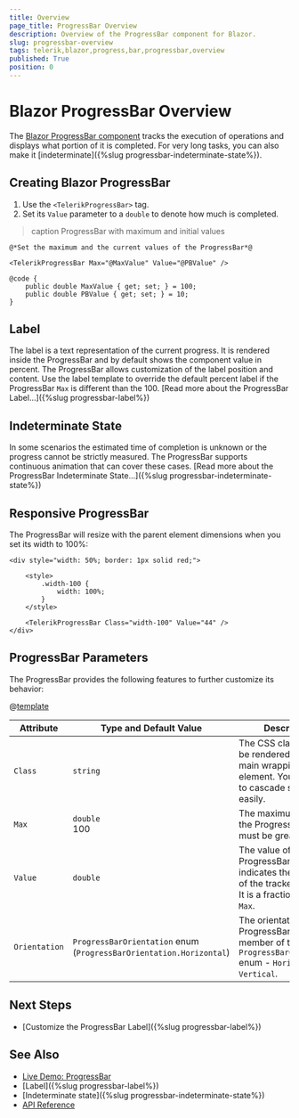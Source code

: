 ```yaml
---
title: Overview
page_title: ProgressBar Overview
description: Overview of the ProgressBar component for Blazor.
slug: progressbar-overview
tags: telerik,blazor,progress,bar,progressbar,overview
published: True
position: 0
---
```


# Blazor ProgressBar Overview

The <a href = "https://www.telerik.com/blazor-ui/progressbar" target = "_blank">Blazor ProgressBar component</a> tracks the execution of operations and displays what portion of it is completed. For very long tasks, you can also make it [indeterminate]({%slug progressbar-indeterminate-state%}).

## Creating Blazor ProgressBar

1. Use the `<TelerikProgressBar>` tag.
1. Set its `Value` parameter to a `double` to denote how much is completed.

>caption ProgressBar with maximum and initial values

````CSHTML
@*Set the maximum and the current values of the ProgressBar*@

<TelerikProgressBar Max="@MaxValue" Value="@PBValue" />

@code {
    public double MaxValue { get; set; } = 100;
    public double PBValue { get; set; } = 10;
}
````

## Label

The label is a text representation of the current progress. It is rendered inside the ProgressBar and by default shows the component value in percent. The ProgressBar allows customization of the label position and content. Use the label template to override the default percent label if the ProgressBar `Max` is different than the 100. [Read more about the ProgressBar Label...]({%slug progressbar-label%})

## Indeterminate State

In some scenarios the estimated time of completion is unknown or the progress cannot be strictly measured. The ProgressBar supports continuous animation that can cover these cases. [Read more about the ProgressBar Indeterminate State...]({%slug progressbar-indeterminate-state%})

## Responsive ProgressBar

The ProgressBar will resize with the parent element dimensions when you set its width to 100%:

````CSHTML
<div style="width: 50%; border: 1px solid red;">

    <style>
        .width-100 {
            width: 100%;
        }
    </style>

    <TelerikProgressBar Class="width-100" Value="44" />
</div>
````

## ProgressBar Parameters

The ProgressBar provides the following features to further customize its behavior:

@[template](/_contentTemplates/common/parameters-table-styles.md#table-layout)

| Attribute | Type and Default Value | Description |
|----------|----------|----------|
| `Class` | `string` | The CSS class that will be rendered on the main wrapping element. You can use it to cascade styles more easily.
| `Max` | `double` <br/> 100 | The maximum value of the ProgressBar. It must be greater than `0`.
| `Value` | `double` | The value of the ProgressBar. This value indicates the progress of the tracked process. It is a fraction of the `Max`.
| `Orientation` | `ProgressBarOrientation` enum <br/> (`ProgressBarOrientation.Horizontal`) | The orientation of the ProgressBar. Takes a member of the `ProgressBarOrientation` enum - `Horizontal` or `Vertical`.

## Next Steps

* [Customize the ProgressBar Label]({%slug progressbar-label%})

## See Also

  * [Live Demo: ProgressBar](https://demos.telerik.com/blazor-ui/progressbar/overview)
  * [Label]({%slug progressbar-label%})
  * [Indeterminate state]({%slug progressbar-indeterminate-state%})
  * [API Reference](https://docs.telerik.com/blazor-ui/api/Telerik.Blazor.Components.TelerikProgressBar)
   
